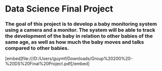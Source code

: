 # Data Science Final Project

### The goal of this project is to develop a baby monitoring system using a camera and a monitor. The system will be able to track the development of the baby in relation to other babies of the same age, as well as how much the baby moves and talks compared to other babies.

[embed]file:///D:/Users/guymf/Downloads/Group%20200%20-%20DS%20Final%20Project.pdf[/embed]
